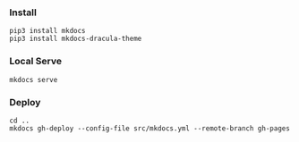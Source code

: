 

### Install
```
pip3 install mkdocs
pip3 install mkdocs-dracula-theme
```

### Local Serve
```
mkdocs serve
```

### Deploy
```
cd ..
mkdocs gh-deploy --config-file src/mkdocs.yml --remote-branch gh-pages
```
